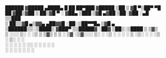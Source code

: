   ██████ ▓█████ ▄████▄  █    ██  ██▀███  ▓█████
▒██    ▒ ▓█   ▀▒██▀ ▀█  ██  ▓██▒▓██ ▒ ██▒▓█   ▀
░ ▓██▄   ▒███  ▒▓█    ▄▓██  ▒██░▓██ ░▄█ ▒▒███  
  ▒   ██▒▒▓█  ▄▒▓▓▄ ▄██▓▓█  ░██░▒██▀▀█▄  ▒▓█  ▄
▒██████▒▒░▒████▒ ▓███▀ ▒▒█████▓ ░██▓ ▒██▒░▒████
▒ ▒▓▒ ▒ ░░░ ▒░ ░ ░▒ ▒   ▒▓▒ ▒ ▒ ░ ▒▓ ░▒▓░░░ ▒░ 
░ ░▒  ░   ░ ░    ░  ▒   ░▒░ ░ ░   ░▒ ░ ▒░ ░ ░  
░  ░  ░     ░  ░         ░░ ░ ░    ░   ░    ░  
      ░     ░  ░ ░        ░        ░        ░  






<!--- 👋 Hi, I’m @Secure-mcpc
- 👀 I’m interested in Minecraft
- 📫 How to reach me secure.zhcn@outlook.com

<!---
Secure-mcpc/Secure-mcpc is a ✨ special ✨ repository because its `README.md` (this file) appears on your GitHub profile.
You can click the Preview link to take a look at your changes.
--->
